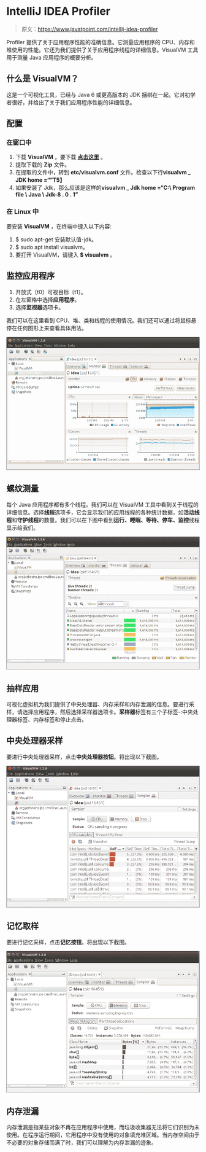 # IntelliJ IDEA Profiler

> 原文：<https://www.javatpoint.com/intellij-idea-profiler>

Profiler 提供了关于应用程序性能的准确信息。它测量应用程序的 CPU、内存和堆使用的性能。它还为我们提供了关于应用程序线程的详细信息。VisualVM 工具用于测量 Java 应用程序的概要分析。

## 什么是 VisualVM？

这是一个可视化工具，已经与 Java 6 或更高版本的 JDK 捆绑在一起。它对初学者很好，并给出了关于我们应用程序性能的详细信息。

## 配置

### 在窗口中

1.  下载 **VisualVM** 。要下载 [**点击这里**](https://visualvm.github.io/download.html) 。
2.  提取下载的 **Zip** 文件。
3.  在提取的文件中，转到 **etc/visualvm.conf** 文件。检查以下行**visualvm _ JDK home =“<path of="" jdk="">”</path>T5】**
4.  如果安装了 Jdk，那么应该是这样的**visualvm _ Jdk home =“C:\ Program file \ Java \ Jdk-8 . 0 . 1”**

### 在 Linux 中

要安装 **VisualVM** ，在终端中键入以下内容:

1.  $ sudo apt-get 安装默认值-jdk。
2.  $ sudo apt install visualvm。
3.  要打开 VisualVM，请键入 **$ visualvm** 。

## 监控应用程序

1.  开放式〔t0〕可视目标〔t1〕。
2.  在左窗格中选择**应用程序**。
3.  选择**监视器**选项卡。

我们可以在这里看到 CPU、堆、类和线程的使用情况。我们还可以通过将鼠标悬停在任何图形上来查看具体用法。

![IntelliJ IDEA Profiler](img/eec19cf0e8a5a8e9770d9d1fd78326c6.png)

## 螺纹测量

每个 Java 应用程序都有多个线程。我们可以在 VisualVM 工具中看到关于线程的详细信息。选择**线程**选项卡，它会显示我们的应用线程的各种统计数据，如**活动线程**和**守护线程**的数量。我们可以在下图中看到**运行、睡眠、等待、停车、监控**线程显示给我们。

![IntelliJ IDEA Profiler](img/645ac26cbbc5d5bcc8867ef3670a60a2.png)

## 抽样应用

可视化虚拟机为我们提供了中央处理器、内存采样和内存泄漏的信息。要进行采样，请选择应用程序，然后选择采样器选项卡。**采样器**标签有三个子标签-:中央处理器标签、内存标签和停止点击。

## 中央处理器采样

要进行中央处理器采样，点击**中央处理器按钮**。将出现以下截图。

![IntelliJ IDEA Profiler](img/3beb7e9f52712237918e8cf1b2bf6416.png)

## 记忆取样

要进行记忆采样，点击**记忆按钮**。将出现以下截图。

![IntelliJ IDEA Profiler](img/2235455d0818a37471ef83415fd3b4cd.png)

## 内存泄漏

内存泄漏是指某些对象不再在应用程序中使用，而垃圾收集器无法将它们识别为未使用。在程序运行期间，它用程序中没有使用的对象填充堆区域。当内存空间由于不必要的对象存储而满了时，我们可以理解为内存泄漏的迹象。